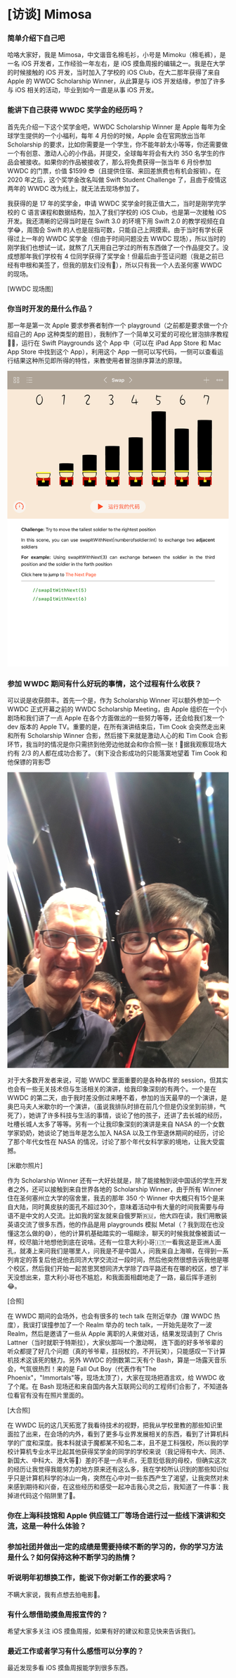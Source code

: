# [访谈] Mimosa

### 简单介绍下自己吧

哈咯大家好，我是 Mimosa，中文谐音名棉毛衫，小号是 Mimoku（棉毛裤），是一名 iOS 开发者，工作经验一年左右，是 iOS 摸鱼周报的编辑之一。我是在大学的时候接触的 iOS 开发，当时加入了学校的 iOS Club，在大二那年获得了来自 Apple 的 WWDC Scholarship Winner，从此算是与 iOS 开发结缘，参加了许多与 iOS 相关的活动，毕业到如今一直是从事 iOS 开发。

### 能讲下自己获得 WWDC 奖学金的经历吗？

首先先介绍一下这个奖学金吧，WWDC Scholarship Winner 是 Apple 每年为全球学生提供的一个小福利，每年 4 月份的时候，Apple 会在官网放出当年 Scholarship 的要求，比如你需要是一个学生，你不能年龄太小等等，你还需要做一个有创意、激动人心的小作品，并提交，全球每年将会有大约 350 名学生的作品会被接收。如果你的作品被接收了，那么将免费获得一张当年 6 月份参加 WWDC 的门票，价值 $1599 😎（且提供住宿、来回差旅费也有机会报销）。在 2020 年之后，这个奖学金改名叫做 Swift Student Challenge 了，且由于疫情这两年的 WWDC 改为线上，就无法去现场参加了。

我获得的是 17 年的奖学金，申请 WWDC 奖学金时我正值大二，当时是刚学完学校的 C 语言课程和数据结构，加入了我们学校的 iOS Club，也是第一次接触 iOS 开发。我还清晰的记得当时是在 Swift 3.0 的环境下用 Swift 2.0 的教学视频在自学😂，周围会 Swift 的人也是屈指可数，只能自己上网摸索。由于当时有学长获得过上一年的 WWDC 奖学金（但由于时间问题没去 WWDC 现场），所以当时的刚学我们也想试一试，就熬了几天用自己学过的所有东西做了一个作品提交了。没成想那年我们学校有 4 位同学获得了奖学金！但最后由于签证问题（我是之前已经有申根和美签了，但我的朋友们没有🥲），所以只有我一个人去圣何塞 WWDC 的现场。

[WWDC 现场图]

### 你当时开发的是什么作品？
那一年是第一次 Apple 要求参赛者制作一个 playground（之前都是要求做一个介绍自己的 App 这种类型的题目），我制作了一个简单又可爱的可视化冒泡排序教程💂‍♀️，运行在 Swift Playgrounds 这个 App 中（可以在 iPad App Store 和 Mac App Store 中找到这个 App），利用这个 App 一侧可以写代码，一侧可以查看运行结果这种所见即所得的特性，来教使用者冒泡排序算法的原理。

![sorting](assets/sorting.PNG)

### 参加 WWDC 期间有什么好玩的事情，这个过程有什么收获？

可以说是收获颇丰。首先一个是，作为 Scholarship Winner 可以额外参加一个 WWDC 正式开幕之前的 WWDC Scholarship Meeting，由 Apple 组织在一个小剧场和我们讲了一点 Apple 在各个方面做出的一些努力等等，还会给我们发一个 dev 版本的 Apple TV。重要的是，在所有演讲结束后，Tim Cook 会突然走出来和所有 Scholarship Winner 合影，然后接下来就是激动人心的和 Tim Cook 合影环节，我当时的情况是你只需挤到他旁边他就会和你合照一张！🤩据我观察现场大约有 2/3 的人都在成功合影了。（剩下没合影成功的只能落寞地望着 Tim Cook 和他保镖的背影😇

![shuai](assets/shuai.JPG)

对于大多数开发者来说，可能 WWDC 里面重要的是各种各样的 session，但其实也会有一些无关技术但与生活相关的演讲，给我印象深刻的有两个。一个是在 WWDC 的第二天，由于我时差没倒过来睡不着，参加的当天最早的一个演讲，是奥巴马夫人米歇尔的一个演讲，（虽说我排队时排在前几个但是仍没坐到前排，气死了），她讲了许多科技与生活的事情，谈论了他的孩子，还讲了去长城的经历，吐槽长城人太多了等等。另有一个让我印象深刻的演讲是来自 NASA 的一个女数学家奶奶，她谈论了她当年是怎么加入 NASA 以及工作至退休期间的经历，讨论了那个年代女性在 NASA 的情况，讨论了那个年代女科学家的境地，让我大受震撼。

[米歇尔照片]

作为 Scholarship Winner 还有一大好处就是，除了能接触到说中国话的学生开发者之外，还可以接触到来自世界各地的 Scholarship Winner，由于所有 Winner 住在圣何塞州立大学的宿舍里，我去的那年 350 个 Winner 中大概只有15个是来自大陆，同时黄皮肤的面孔不超过30个，意味着活动中有大量的时间我需要与母语不是中文的人交流。比如我的室友就来自俄罗斯🇷🇺，他大四在读，我们用散装英语交流了很多东西，他的作品是用 playgrounds 模拟 Metal（？我到现在也没懂这怎么做的😅），他的计算机基础踏实的一塌糊涂，聊天的时候我就像被面试一样，绞尽脑汁地想他到底在说啥。还有一位意大利小哥🇮🇹一看我这是亚洲人面孔，就凑上来问我们是哪里人，问我是不是中国人，问我来自上海嘛，在得到一系列肯定的答复后他说他去同济大学交流过一段时间，然后他突然很想告诉我他是哪个校区，然后我们开始一起苦思冥想同济大学除了四平路还有在哪的校区，想了半天没想出来，意大利小哥也不尴尬，和我面面相觑地走了一路，最后挥手道别😂。

[合照]

在 WWDC 期间的会场外，也会有很多的 tech talk 在附近举办（蹭 WWDC 热度），我误打误撞参加了一个 Realm 举办的 tech talk，一开始先是吹了一波 Realm，然后是邀请了一些从 Apple 离职的人来做对话，结果发现请到了 Chris Lattner（当时就职于特斯拉），大家伙那叫一个激动啊， 连下面的好多爷爷辈的听众都提了好几个问题（真的爷爷辈，拄拐杖的，不开玩笑），只能感叹一下计算机技术这该死的魅力。另外 WWDC 的倒数第二天有个 Bash，算是一场露天音乐会，气氛很热烈！来的是 Fall Out Boy（代表作有"The Phoenix"，"Immortals"等，现场太顶了），大家在现场把酒言欢，给 WWDC 收了个尾。在 Bash 现场还和来自国内各大互联网公司的工程师们合影了，不知道各位看官有没有在照片里面的。

[大合照]

在 WWDC 玩的这几天拓宽了我看待技术的视野，把我从学校里教的那些知识里面拉了出来，在会场的内外，看到了更多与业界发展相关的东西，看到了计算机科学的广度和深度。我本科就读于魔都某不知名二本，且不是工科强校，所以我的学校计算机专业水平比起其他获得奖学金的同学的学校来说（我记得有中大、同济、新国大、中科大、港大等🙂）差的不是一点半点，无意贬低我的母校，但确实这次的经历让我觉得我能努力的地方原来还有这么多，我在学校所认识到的那些知识似乎只是计算机科学的冰山一角，突然在心中对一些东西产生了渴望，让我突然对未来感到期待和兴奋，在这些经历和感受一起冲击我心灵之后，我知道了一件事：我掉进代码这个陷阱里了🥰。

### 你在上海科技馆和 Apple 供应链工厂等场合进行过一些线下演讲和交流，这是一种什么体验？


### 参加社团并做出一定的成绩是需要持续不断的学习的，你的学习方法是什么？如何保持这种不断学习的热情？



### 听说明年初想换工作，能说下你对新工作的要求吗？

不瞒大家说，我有点想去拍电影🤡。

### 有什么想借助摸鱼周报宣传的？

希望大家多关注 iOS 摸鱼周报，如果有好的建议和意见快来告诉我们。

### 最近工作或者学习有什么感悟可以分享的？

最近发现多看 iOS 摸鱼周报能学到很多东西。
